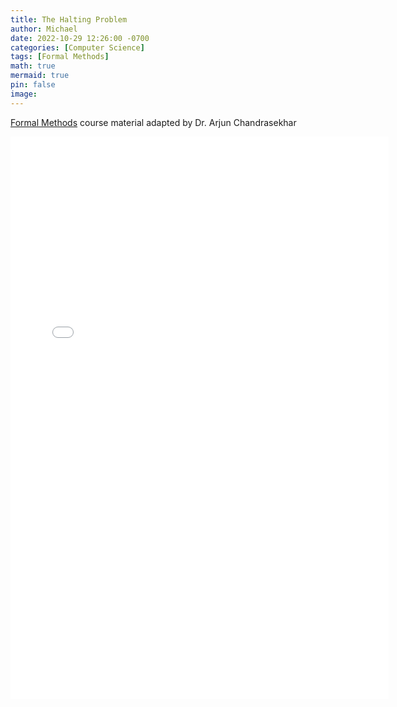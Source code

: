 ```yaml
---
title: The Halting Problem
author: Michael
date: 2022-10-29 12:26:00 -0700
categories: [Computer Science]
tags: [Formal Methods]
math: true
mermaid: true
pin: false
image:
---
```


[Formal Methods](https://www.arjun-chandrasekhar-teaching.com/teaching) course material adapted by Dr. Arjun Chandrasekhar

<iframe width="120%" height="900px" src="/files/discrete_math/10-The-Halting-Problem.pdf" frameborder="0" allow="accelerometer; autoplay; encrypted-media; gyroscope; picture-in-picture" allowfullscreen></iframe>


